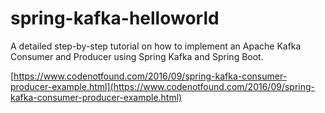 # spring-kafka-helloworld 

A detailed step-by-step tutorial on how to implement an Apache Kafka Consumer and Producer using Spring Kafka and Spring Boot.

[https://www.codenotfound.com/2016/09/spring-kafka-consumer-producer-example.html](https://www.codenotfound.com/2016/09/spring-kafka-consumer-producer-example.html)
